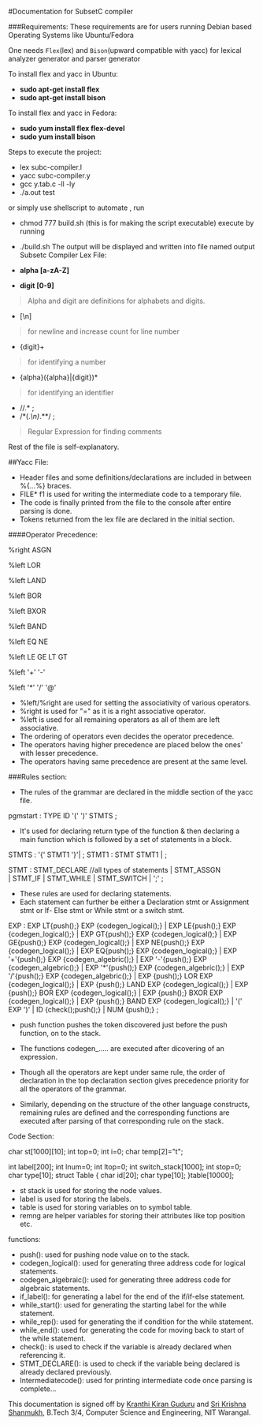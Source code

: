 #Documentation for SubsetC compiler

###Requirements:
These requirements are for users running Debian based Operating Systems like Ubuntu/Fedora

One needs `Flex`(lex) and `Bison`(upward compatible with yacc) for lexical analyzer generator and parser generator

To install flex and yacc in Ubuntu:

* __sudo apt-get install flex__
* __sudo apt-get install bison__

To install flex and yacc in Fedora:

* __sudo yum install flex flex-devel__
* __sudo yum install bison__

Steps to execute the project:

* lex subc-compiler.l
* yacc subc-compiler.y
* gcc y.tab.c -ll -ly
* ./a.out test

or simply use shellscript to automate , run 

* chmod 777 build.sh
(this is for making the script executable)
execute by running
* ./build.sh
The output will be displayed and written into file named output
Subsetc Compiler Lex File:

* __alpha [a-zA-Z]__
* __digit [0-9]__

>Alpha and digit are definitions for alphabets and digits.

* [\n] 

>for newline and increase count for line number

* {digit}+

>for identifying a number

* {alpha}({alpha}|{digit})*

>for identifying an identifier

* \/\/.* ;
* \/\*(.*\n)*.*\*\/ ;

>Regular Expression for finding comments

Rest of the file is self-explanatory.

##Yacc File:

- Header files and some definitions/declarations are included in between %{...%} braces.
- FILE* f1 is used for writing the intermediate code to a temporary file.
- The code is finally printed from the file to the console after entire parsing is done.
- Tokens returned from the lex file are declared in the initial section.


####Operator Precedence:

%right ASGN 

%left LOR

%left LAND

%left BOR

%left BXOR

%left BAND

%left EQ NE 

%left LE GE LT GT

%left '+' '-' 

%left '*' '/' '@'


- %left/%right are used for setting the associativity of various operators.
- %right is used for "=" as it is a right associative operator.
- %left is used for all remaining operators as all of them are left associative.
- The ordering of operators even decides the operator precedence.
- The operators having higher precedence are placed below the ones' with lesser precedence.
- The operators having same precedence are present at the same level.

###Rules section:

- The rules of the grammar are declared in the middle section of the yacc file.

pgmstart 			: TYPE ID '(' ')' STMTS
				;

- It's used for declaring return type of the function & then declaring a main function which is followed by a set of statements in a block.

STMTS 	: '{' STMT1 '}'|
				;
STMT1			: STMT  STMT1
				|
				;

STMT 			: STMT_DECLARE    //all types of statements
				| STMT_ASSGN  
				| STMT_IF
				| STMT_WHILE
				| STMT_SWITCH
				| ';'
				;

				
- These rules are used for declaring statements.
- Each statement can further be either a Declaration stmt or Assignment stmt or If- Else stmt or While stmt or a switch stmt.



EXP 			: EXP LT{push();} EXP {codegen_logical();}
				| EXP LE{push();} EXP {codegen_logical();}
				| EXP GT{push();} EXP {codegen_logical();}
				| EXP GE{push();} EXP {codegen_logical();}
				| EXP NE{push();} EXP {codegen_logical();}
				| EXP EQ{push();} EXP {codegen_logical();}
				| EXP '+'{push();} EXP {codegen_algebric();}
				| EXP '-'{push();} EXP {codegen_algebric();}
				| EXP '*'{push();} EXP {codegen_algebric();}
				| EXP '/'{push();} EXP {codegen_algebric();}
                                | EXP {push();} LOR EXP {codegen_logical();}
				| EXP {push();} LAND EXP {codegen_logical();}
				| EXP {push();} BOR EXP {codegen_logical();}
				| EXP {push();} BXOR EXP {codegen_logical();}
				| EXP {push();} BAND EXP {codegen_logical();}
				| '(' EXP ')'
				| ID {check();push();}
				| NUM {push();}
				;

- push function pushes the token discovered just before the push function, on to the stack.
- The functions codegen_..... are executed after dicovering of an expression.
- Though all the operators are kept under same rule, the order of declaration in the top declaration section gives precedence priority for 
  all the operators of the grammar.

- Similarly, depending on the structure of the other language constructs, remaining rules are defined and the corresponding functions are
  executed after parsing of that corresponding rule on the stack.


Code Section:

char st[1000][10];
int top=0;
int i=0;
char temp[2]="t";

int label[200];
int lnum=0;
int ltop=0;
int switch_stack[1000];
int stop=0;
char type[10];
struct Table
{
	char id[20];
	char type[10];
}table[10000];

- st stack is used for storing the node values.
- label is used for storing the labels.
- table is used for storing variables on to symbol table.
- remng are helper variables for storing their attributes like top position etc.

functions:

- push(): used for pushing node value on to the stack.
- codegen_logical(): used for generating three address code for logical statements.
- codegen_algebraic(): used for generating three address code for algebraic statements.
- if_label(): for generating a label for the end of the if/if-else statement.
- while_start(): used for generating the starting label for the while statement.
- while_rep(): used for generating the if condition for the while statement.
- while_end(): used for generating the code for moving back to start of the while statement.
- check(): is used to check if the variable is already declared when referencing it.
- STMT_DECLARE(): is used to check if the variable  being declared is already declared previously.
- Intermediatecode(): used for printing intermediate code once parsing is complete...

This documentation is signed off by [Kranthi Kiran Guduru](http://www.kranthikiran.in/) and [Sri Krishna Shanmukh](http://github.com/krishanmukh), B.Tech 3/4, Computer Science and Engineering, NIT Warangal.
